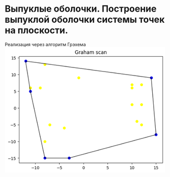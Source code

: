 # Выпуклые оболочки. Построение выпуклой оболочки системы точек на плоскости.
Реализация через алгоритм Грэхема
![Image alt](https://github.com/Operator7994/Graham/blob/main/demo.png)
